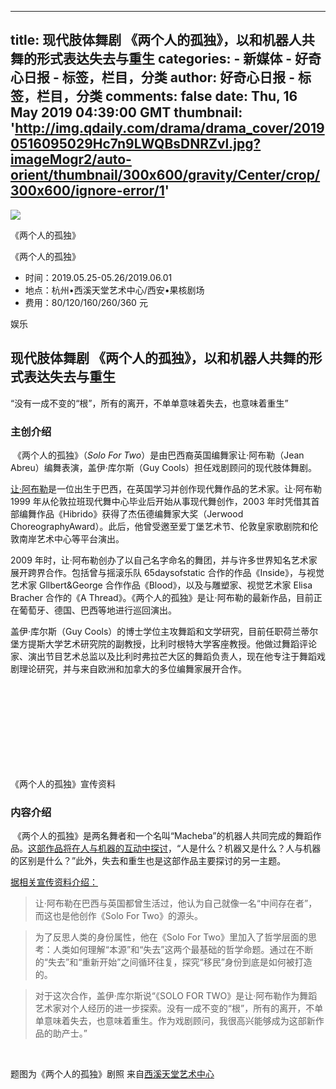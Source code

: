 
---
title: 现代肢体舞剧 《两个人的孤独》，以和机器人共舞的形式表达失去与重生
categories: 
    - 新媒体
    - 好奇心日报 - 标签，栏目，分类
author: 好奇心日报 - 标签，栏目，分类
comments: false
date: Thu, 16 May 2019 04:39:00 GMT
thumbnail: 'http://img.qdaily.com/drama/drama_cover/20190516095029Hc7n9LWQBsDNRZvl.jpg?imageMogr2/auto-orient/thumbnail/300x600/gravity/Center/crop/300x600/ignore-error/1'
---

<div>   
<div class="article-detail-hd media drama"><div class="banner-info"><div class="banner clearfix" style="background:transparent url(http://img.qdaily.com/drama/drama_cover/20190516095029Hc7n9LWQBsDNRZvl.jpg?imageMogr2/auto-orient/thumbnail/300x600/gravity/Center/crop/300x600/ignore-error/1) 0 65% no-repeat;background-size:cover"><div class="pic"><img class="lazyload" src="http://img.qdaily.com/drama/drama_cover/20190516095029Hc7n9LWQBsDNRZvl.jpg?imageMogr2/auto-orient/thumbnail/300x600/gravity/Center/crop/300x600/ignore-error/1" referrerpolicy="no-referrer"></div><div class="info"><div class="book-name"><span class="dots"><p class="words">《两个人的孤独》</p></span><span class="detail"><p>《两个人的孤独》</p></span></div><ul><li>时间：<span>2019.05.25-05.26/2019.06.01</span></li><li>地点：<span>杭州•西溪天堂艺术中心/西安•果核剧场</span></li><li>费用：<span>80/120/160/260/360 元</span></li></ul></div></div></div><div class="media-title"><p class="category x25"><span class="iconfont icon-yule-bg"></span> <span>娱乐</span></p><h2 class="title">现代肢体舞剧 《两个人的孤独》，以和机器人共舞的形式表达失去与重生</h2></div></div>   <div class="article-detail-bd">  <p class="excerpt">“没有一成不变的“根”，所有的离开，不单单意味着失去，也意味着重生”</p>  <div class="detail">  

<h3 nocleanhtml="true">主创介绍</h3>
<p class> 《两个人的孤独》（<i>Solo For Two</i>）是由巴西裔英国编舞家让·阿布勒（Jean Abreu）编舞表演，盖伊·库尔斯（Guy Cools）担任戏剧顾问的现代肢体舞剧。<br></p>
<p class><a href="http://www.jeanabreudance.com/about#jean-abreu" rel="nofollow">让·阿布勒</a>是一位出生于巴西，在英国学习并创作现代舞作品的艺术家。让·阿布勒 1999 年从伦敦拉班现代舞中心毕业后开始从事现代舞创作，2003 年时凭借其首部编舞作品《Hibrido》获得了杰伍德编舞家大奖（Jerwood ChoreographyAward）。此后，他曾受邀至爱丁堡艺术节、伦敦皇家歌剧院和伦敦南岸艺术中心等平台演出。<br></p>
<p class>2009 年时，让·阿布勒创办了以自己名字命名的舞团，并与许多世界知名艺术家展开跨界合作。包括曾与摇滚乐队 65daysofstatic 合作的作品《Inside》，与视觉艺术家 Gllbert&George 合作作品《Blood》，以及与雕塑家、视觉艺术家 Elisa Bracher 合作的《A Thread》。《两个人的孤独》是让·阿布勒的最新作品，目前正在葡萄牙、德国、巴西等地进行巡回演出。</p>
<p class>盖伊·库尔斯（Guy Cools）的博士学位主攻舞蹈和文学研究，目前任职荷兰蒂尔堡方提斯大学艺术研究院的副教授，比利时根特大学客座教授。他做过舞蹈评论家、演出节目艺术总监以及比利时弗拉芒大区的舞蹈负责人，现在他专注于舞蹈戏剧理论研究，并与来自欧洲和加拿大的多位编舞家展开合作。<br></p>
<div class="com-insert-embed com-insert-embeds">
<figure style="margin:0;">
<iframe frameborder="0" allowfullscreen="true" class="lazyload" data-src="https://v.qq.com/txp/iframe/player.html?vid=t0868649hiu"></iframe>
<figcaption class>《两个人的孤独》宣传资料</figcaption></figure>

</div>
<h3>内容介绍</h3>
<p class> 《两个人的孤独》是两名舞者和一个名叫“Macheba”的机器人共同完成的舞蹈作品。<a href="https://mp.weixin.qq.com/s/JxjJWcvsf2QIbft08chKBQ" rel="nofollow">这部作品将在人与机器的互动中探讨</a>，“人是什么？机器又是什么？人与机器的区别是什么？”此外，失去和重生也是这部作品主要探讨的另一主题。</p>
<p class><a href="https://mp.weixin.qq.com/s/JxjJWcvsf2QIbft08chKBQ" rel="nofollow">据相关宣传资料介绍：</a></p>
<blockquote>让·阿布勒在巴西与英国都曾生活过，他认为自己就像一名“中间存在者”，而这也是他创作《Solo For Two》的源头。</blockquote>
<blockquote>为了反思人类的身份属性，他在《Solo For Two》里加入了哲学层面的思考：人类如何理解“本源”和“失去”这两个最基础的哲学命题。通过在不断的“失去”和“重新开始”之间循环往复，探究“移民”身份到底是如何被打造的。</blockquote>
<blockquote>对于这次合作，盖伊·库尔斯说“《SOLO FOR TWO》是让·阿布勒作为舞蹈艺术家对个人经历的进一步探索。没有一成不变的“根”，所有的离开，不单单意味着失去，也意味着重生。作为戏剧顾问，我很高兴能够成为这部新作品的助产士。”</blockquote>
<p class><br></p>
<p class>题图为《两个人的孤独》剧照 来自<a href="https://mp.weixin.qq.com/s/JxjJWcvsf2QIbft08chKBQ" rel="nofollow">西溪天堂艺术中心</a></p>

 <div class="embed-mask"><div class="embed-bd"><span class="triangle"></span><div class="play"></div></div><div class="embed-control"><span class="player"></span><div class="bar"><span></span></div><span class="sound iconfont icon-shengyin"></span></div></div><p></p></div></div>  
</div>
            